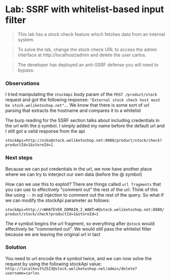 # Lab: SSRF with whitelist-based input filter

>This lab has a stock check feature which fetches data from an internal system.

>To solve the lab, change the stock check URL to access the admin interface at http://localhost/admin and delete the user carlos.

>The developer has deployed an anti-SSRF defense you will need to bypass.

### Observations
I tried manipulating the `stockApi` body param of the `POST /product/stock` request and got the following response: `"External stock check host must be stock.weliketoshop.net"`...
We know that there is some sort of url parsing that extracts the hostname and compares it to a whitelist

The burp reading for the SSRF section talks about including credentials in the url with the `@` symbol. I simply added my name before the default url and I still got a valid response from the api

`stockApi=http://niko@stock.weliketoshop.net:8080/product/stock/check?productId=1&storeId=1`

### Next steps
Because we can put credentials in the url, we now have another place where we can try to interject our own data (before the @ symbol)

How can we use this to exploit? There are things called `url fragments` that you can use to effectively "comment out" the rest of the url. Think of this like using `--` in sql injection to comment out the rest of the query. So what if we can modify the stockApi parameter as follows:

`stockApi=http://<WHATEVER_DOMAIN_I_WANT>#@stock.weliketoshop.net:8080/product/stock/check?productId=1&storeId=1`

The `#` symbol begins the url fragment, so everything after `@stock` would effectively be "commented out". We would still pass the whitelist filter because we are leaving the original url in tact

### Solution
You need to url encode the `#` symbol twice, and we can now solve the request by using the following stockApi value: `http://localhost%2523@stock.weliketoshop.net/admin/delete?username=carlos`